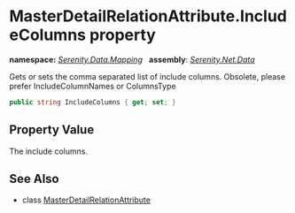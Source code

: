# MasterDetailRelationAttribute.IncludeColumns property
**namespace:** *[Serenity.Data.Mapping](../../README.md#serenity.data.mapping-namespace)*   **assembly**: *[Serenity.Net.Data](../../README.md)*

Gets or sets the comma separated list of include columns. Obsolete, please prefer IncludeColumnNames or ColumnsType

```csharp
public string IncludeColumns { get; set; }
```

## Property Value

The include columns.

## See Also

* class [MasterDetailRelationAttribute](../MasterDetailRelationAttribute.md)